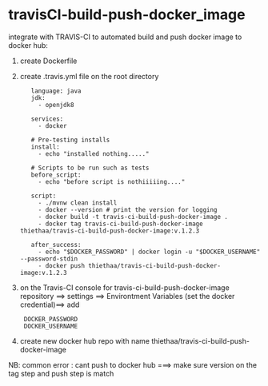 # travisCI-build-push-docker_image

integrate with TRAVIS-CI to automated build and push docker image to docker hub:
1. create Dockerfile
2. create .travis.yml file on the root directory 

          language: java
          jdk:
            - openjdk8
          
          services:
            - docker
          
          # Pre-testing installs
          install:
            - echo "installed nothing....."
          
          # Scripts to be run such as tests
          before_script:
            - echo "before script is nothiiiiing...."
          
          script:
            - ./mvnw clean install
            - docker --version # print the version for logging
            - docker build -t travis-ci-build-push-docker-image .
            - docker tag travis-ci-build-push-docker-image thiethaa/travis-ci-build-push-docker-image:v.1.2.3
          
          after_success:
            - echo "$DOCKER_PASSWORD" | docker login -u "$DOCKER_USERNAME" --password-stdin
            - docker push thiethaa/travis-ci-build-push-docker-image:v.1.2.3

3. on the Travis-CI console for travis-ci-build-push-docker-image repository ==> settings ==> Environtment Variables (set the docker credential)==> add

        DOCKER_PASSWORD
        DOCKER_USERNAME
        
4. create new docker hub repo with name thiethaa/travis-ci-build-push-docker-image



NB: common error : cant push to docker hub ===> make sure version on the tag step and push step is match
